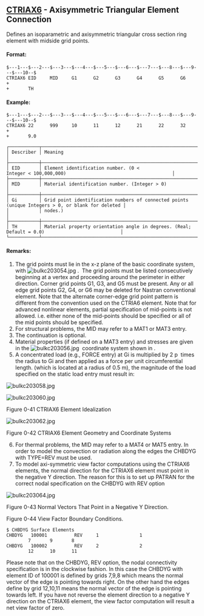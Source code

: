 ## [CTRIAX6](https://nexus.hexagon.com/documentationcenter/bundle/MSC_Nastran_2022.4/page/Nastran_Combined_Book/qrg/bulkc2/TOC.CTRIAX6.xhtml) - Axisymmetric Triangular Element Connection

Defines an isoparametric and axisymmetric triangular cross section ring element with midside grid points.

#### Format:

```nastran
$---1---$---2---$---3---$---4---$---5---$---6---$---7---$---8---$---9---$---10--$
CTRIAX6 EID     MID     G1      G2      G3      G4      G5      G6      +       
+       TH                                                                      
```

#### Example:

```nastran
$---1---$---2---$---3---$---4---$---5---$---6---$---7---$---8---$---9---$---10--$
CTRIAX6 22      999     10      11      12      21      22      32      +       
+       9.0                                                                     
```

```text
┌───────────┬──────────────────────────────────────────────────────────────────────────────────────────────────┐
│ Describer │ Meaning                                                                                          │
├───────────┼──────────────────────────────────────────────────────────────────────────────────────────────────┤
│ EID       │ Element identification number. (0 < Integer < 100,000,000)                                       │
├───────────┼──────────────────────────────────────────────────────────────────────────────────────────────────┤
│ MID       │ Material identification number. (Integer > 0)                                                    │
├───────────┼──────────────────────────────────────────────────────────────────────────────────────────────────┤
│ Gi        │ Grid point identification numbers of connected points (unique Integers > 0, or blank for deleted │
│           │ nodes.)                                                                                          │
├───────────┼──────────────────────────────────────────────────────────────────────────────────────────────────┤
│ TH        │ Material property orientation angle in degrees. (Real; Default = 0.0)                            │
└───────────┴──────────────────────────────────────────────────────────────────────────────────────────────────┘
```

#### Remarks:

1. The grid points must lie in the x-z plane of the basic coordinate system, with  ![bulkc203054.jpg](https://help-be.hexagonmi.com/bundle/MSC_Nastran_2022.4/page/Nastran_Combined_Book/qrg/bulkc2/../../../assets/bulkc203054.jpg?_LANG=enus) .  The grid points must be listed consecutively beginning at a vertex and proceeding around the perimeter in either direction. Corner grid points G1, G3, and G5 must be present. Any or all edge grid points G2, G4, or G6 may be deleted for Nastran conventional element. Note that the alternate corner-edge grid point pattern is different from the convention used on the CTRIA6 element.
Note that for advanced nonlinear elements, partial specification of mid-points is not allowed. i.e. either none of the mid-points should be specified or all of the mid points should be specified.
2. For structural problems, the MID may refer to a MAT1 or MAT3 entry.
3. The continuation is optional.
4. Material properties (if defined on a MAT3 entry) and stresses are given in the  ![bulkc203056.jpg](https://help-be.hexagonmi.com/bundle/MSC_Nastran_2022.4/page/Nastran_Combined_Book/qrg/bulkc2/../../../assets/bulkc203056.jpg?_LANG=enus)  coordinate system shown in  .
5. A concentrated load (e.g., FORCE entry) at Gi is multiplied by 2 p  times the radius to Gi and then applied as a force per unit circumferential length. (which is located at a radius of 0.5 m), the magnitude of the load specified on the static load entry must result in:

![bulkc203058.jpg](https://help-be.hexagonmi.com/bundle/MSC_Nastran_2022.4/page/Nastran_Combined_Book/qrg/bulkc2/../../../assets/bulkc203058.jpg?_LANG=enus)  

![bulkc203060.jpg](https://help-be.hexagonmi.com/bundle/MSC_Nastran_2022.4/page/Nastran_Combined_Book/qrg/bulkc2/../../../assets/bulkc203060.jpg?_LANG=enus)

Figure 0-41 CTRIAX6 Element Idealization

![bulkc203062.jpg](https://help-be.hexagonmi.com/bundle/MSC_Nastran_2022.4/page/Nastran_Combined_Book/qrg/bulkc2/../../../assets/bulkc203062.jpg?_LANG=enus)

Figure 0-42 CTRIAX6 Element Geometry and Coordinate Systems

6. For thermal problems, the MID may refer to a MAT4 or MAT5 entry. In order to model the convection or radiation along the edges the CHBDYG with TYPE=REV must be used.
7. To model axi-symmetric view factor computations using the CTRIAX6 elements, the normal direction for the CTRIAX6 element must point in the negative Y direction. The reason for this is to set up PATRAN for the correct nodal specification on the CHBDYG with REV option

![bulkc203064.jpg](https://help-be.hexagonmi.com/bundle/MSC_Nastran_2022.4/page/Nastran_Combined_Book/qrg/bulkc2/../../../assets/bulkc203064.jpg?_LANG=enus)

Figure 0-43   Normal Vectors That Point in a Negative Y Direction.

Figure 0-44   View Factor Boundary Conditions.

```nastran
$ CHBDYG Surface Elements
CHBDYG   100001          REV     1               1
        7       9       8
CHBDYG   100002          REV     2               2
        12      10      11
```

Please note that on the CHBDYG, REV option, the nodal connectivity specification is in the clockwise fashion. In this case the CHBDYG with element ID of 100001 is defined by grids 7,9,8 which means the normal vector of the edge is pointing towards right. On the other hand the edges define by grid 12,10,11 means the normal vector of the edge is pointing towards left. If you have not reverse the element direction to a negative Y direction on the CTRIAX6 element, the view factor computation will result a net view factor of zero.
